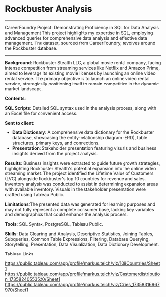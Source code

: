 # Rockbuster Analysis
---
CareerFoundry Project: Demonstrating Proficiency in SQL for Data Analysis and Management
This project highlights my expertise in SQL, employing advanced queries for comprehensive data analysis and effective data management. The dataset, sourced from CareerFoundry, revolves around the Rockbuster database.

---
<b>Background</b>: Rockbuster Stealth LLC, a global movie rental company, facing intense competition from streaming services like Netflix and Amazon Prime, aimed to leverage its existing movie licenses by launching an online video rental service. The primary objective is to  launch an online video rental service, strategically positioning itself to remain competitive in the dynamic market landscape.

<b>Contents</b>: 

<b>SQL Scripts</b>: Detailed SQL syntax used in the analysis process, along with an Excel file for convenient access.

<b>Sent to client</b>:
<ul>
<li><b>Data Dictionary</b>: A comprehensive data dictionary for the Rockbuster database, showcasing the entity-relationship diagram (ERD), table structures, primary keys, and connections.</li>
  
<li><b>Presentation</b>: Stakeholder presentation featuring visuals and business insights derived from the project analysis.
</li></ul>

<b>Results</b>: Business insights were extracted to guide future growth strategies, highlighting Rockbuster Stealth's potential expansion into the online video streaming market. The project identified the Lifetime Value of Customers (LVC) alongside Rockbuster's top 10 countries for revenue and sales. Inventory analysis was conducted to assist in determining expansion areas with available inventory. Visuals in the stakeholder presentation were crafted using Tableau Public.

<b>Limitations</b>:The presented data was generated for learning purposes and may not fully represent a complete consumer base, lacking key variables and demographics that could enhance the analysis process.

<b>Tools</b>: SQL Syntax, PostgreSQL, Tableau Public.

<b>Skills</b>: Data Cleaning and Analysis, Descriptive Statistics, Joining Tables, Subqueries, Common Table Expressions, Filtering, Database Querying, Storytelling, Presentation, Data Visualization, Data Dictionary Development.

Tableau Links

https://public.tableau.com/app/profile/markus.teich/viz/108Countries/Sheet1
https://public.tableau.com/app/profile/markus.teich/viz/Customerdistribution_17358240553520/Sheet1
https://public.tableau.com/app/profile/markus.teich/viz/Cities_17358316967970/Sheet1

